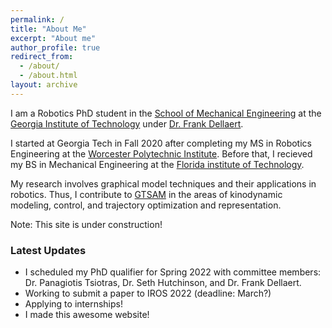 ```yaml
---
permalink: /
title: "About Me"
excerpt: "About me"
author_profile: true
redirect_from: 
  - /about/
  - /about.html
layout: archive
---
```


I am a Robotics PhD student in the [School of Mechanical Engineering](https://www.me.gatech.edu/) at the [Georgia Institute of Technology](https://www.gatech.edu/) under [Dr. Frank Dellaert](https://dellaert.github.io/).

I started at Georgia Tech in Fall 2020 after completing my MS in Robotics Engineering at the [Worcester Polytechnic Institute](https://www.wpi.edu/). Before that, I recieved my BS in Mechanical Engineering at the [Florida institute of Technology](https://www.fit.edu/).

My research involves graphical model techniques and their applications in robotics. Thus, I contribute to [GTSAM](https://gtsam.org) in the areas of kinodynamic modeling, control, and trajectory optimization and representation.

Note: This site is under construction!

### Latest Updates

- I scheduled my PhD qualifier for Spring 2022 with committee members: Dr. Panagiotis Tsiotras, Dr. Seth Hutchinson, and Dr. Frank Dellaert.
- Working to submit a paper to IROS 2022 (deadline: March?)
- Applying to internships!
- I made this awesome website!

